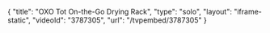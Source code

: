 {
    "title": "OXO Tot On-the-Go Drying Rack",
    "type": "solo",
    "layout": "iframe-static",
    "videoId": "3787305",
    "url": "\/tvpembed\/3787305"
}